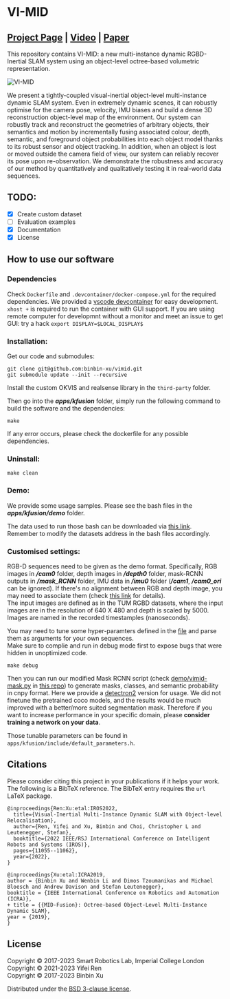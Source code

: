 # VI-MID

## [Project Page](https://mlr.in.tum.de/research/projects/vimid) | [Video](https://youtu.be/6GY5cBwvuJE) | [Paper](https://arxiv.org/pdf/2208.04274.pdf)


This repository contains VI-MID: a new multi-instance dynamic RGBD-Inertial SLAM system using an object-level octree-based volumetric representation.

![VI-MID](teaser/VI-MID.gif)


We present a tightly-coupled visual-inertial object-level multi-instance dynamic SLAM system. Even in extremely dynamic scenes, it can robustly optimise for the camera pose, velocity, IMU biases and build a dense 3D reconstruction object-level map of the environment. Our system can robustly track and reconstruct the geometries of arbitrary objects, their semantics and motion by incrementally fusing associated colour, depth, semantic, and foreground object probabilities into each object model thanks to its robust sensor and object tracking. In addition, when an object is lost or moved outside the camera field of view, our system can reliably recover its pose upon re-observation. We demonstrate the robustness and accuracy of our method by quantitatively and qualitatively testing it in real-world data sequences.


## TODO:

- [x] Create custom dataset
- [ ] Evaluation examples
- [x] Documentation
- [x] License

## How to use our software
### Dependencies
Check `Dockerfile` and `.devcontainer/docker-compose.yml` for the required dependencies. We provided a [vscode devcontainer](https://code.visualstudio.com/docs/devcontainers/create-dev-container) for easy development.
`xhost +` is required to run the container with GUI support.
If you are using remote computer for developmnt without a monitor and meet an issue to get GUI: try a hack `export DISPLAY=$LOCAL_DISPLAY$`

### Installation:
Get our code and submodules:
```
git clone git@github.com:binbin-xu/vimid.git
git submodule update --init --recursive
```
Install the custom OKVIS and realsense library in the `third-party` folder. 

Then go into the ***apps/kfusion*** folder, simply run the following command to build the software and the dependencies:

```
make
```
If any error occurs, please check the dockerfile for any possible dependencies.

### Uninstall:

```
make clean
```

<!-- ### Dependency
If you meet any dependency issue in compiling, please refer to [github action file](https://github.com/binbin-xu/mid-fusion/blob/master/.github/workflows/main.yml) or [report an issue](https://github.com/binbin-xu/mid-fusion/issues).
 -->

### Demo:

We provide some usage samples. Please see the bash files in the ***apps/kfusion/demo***  folder.

The data used to run those bash can be downloaded via [this link](https://drive.google.com/drive/folders/1Hn0M1assEKimjLWulQBTiWJARa3fdrUn?usp=sharing). Remember to modify the datasets address in the bash files accordingly.

### Customised settings:

RGB-D sequences need to be given as the demo format. Specifically, RGB images in ***/cam0*** folder, depth images in ***/depth0*** folder, mask-RCNN outputs in ***/mask_RCNN*** folder, IMU data in ***/imu0*** folder (***/cam1***, ***/cam0_ori*** can be ignored). If there's no alignment between RGB and depth image, you may need to associate them (check [this link](https://vision.in.tum.de/data/datasets/rgbd-dataset/tools) for details). \
The input images are defined as in the TUM RGBD datasets, where the input images are in the resolution of 640 X 480 and depth is scaled by 5000. Images are named in the recorded timestamples (nanoseconds).

You may need to tune some hyper-paramters defined in the [file](https://github.com/binbin-xu/vimid_alpha/blob/main/apps/kfusion/include/default_parameters.h) and parse them as arguments for your own sequences. \
Make sure to complie and run in debug mode first to expose bugs that were hidden in unoptimized code.
```
make debug
```

Then you can run our modified Mask RCNN script (check [demo/vimid-mask.py](https://github.com/binbin-xu/detectron2_for_vimid/blob/master/demo/vimid-mask.py) in [this repo](https://github.com/binbin-xu/detectron2_for_vimid)) to generate masks, classes, and semantic probability in cnpy format. Here we provide a [detectron2](https://github.com/binbin-xu/detectron2_for_vimid) version for usage. We did not finetune the pretrained coco models, and the results would be much improved with a better/more suited segmentation mask. Therefore if you want to increase performance in your specific domain, please **consider training a network on your data**. 

Those tunable parameters can be found in `apps/kfusion/include/default_parameters.h`.


<!-- ### Difference with supereight implementation:

  This is an official implementation of MID-Fusion system. The system is implemented based on [supereight](https://github.com/emanuelev/supereight), an octree-based volumetric representation. However, MID-Fusion was developed in parallel with supereight system. Therefore you may notice some structure and contents differences between the two systems. We are trying to merge the new updates from supereight into our MID-Fusion implementation. -->



## Citations

Please consider citing this project in your publications if it helps your work. The following is a BibTeX reference. The BibTeX entry requires the `url` LaTeX package.

```
@inproceedings{Ren:Xu:etal:IROS2022,
  title={Visual-Inertial Multi-Instance Dynamic SLAM with Object-level Relocalisation},
  author={Ren, Yifei and Xu, Binbin and Choi, Christopher L and Leutenegger, Stefan},
  booktitle={2022 IEEE/RSJ International Conference on Intelligent Robots and Systems (IROS)},
  pages={11055--11062},
  year={2022},
}

@inproceedings{Xu:etal:ICRA2019,
author = {Binbin Xu and Wenbin Li and Dimos Tzoumanikas and Michael Bloesch and Andrew Davison and Stefan Leutenegger},
booktitle = {IEEE International Conference on Robotics and Automation (ICRA)},
+ title = {{MID-Fusion}: Octree-based Object-Level Multi-Instance Dynamic SLAM},
year = {2019},
}
```


## License
Copyright © 2017-2023 Smart Robotics Lab, Imperial College London \
Copyright © 2021-2023 Yifei Ren \
Copyright © 2017-2023 Binbin Xu

Distributed under the [BSD 3-clause license](LICENSE).


